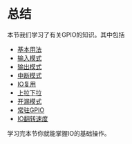 # 总结

本节我们学习了有关GPIO的知识。其中包括

- [基本用法](basic.md)
- [输入模式](input.md)
- [输出模式](output.md)
- [中断模式](interrupt.md)
- [IO复用](iomux.md)
- [上拉下拉](pull.md)
- [开漏模式](open_drain.md)
- [常驻GPIO](retention.md)
- [IO翻转速度](speed.md)

学习完本节你就能掌握IO的基础操作。